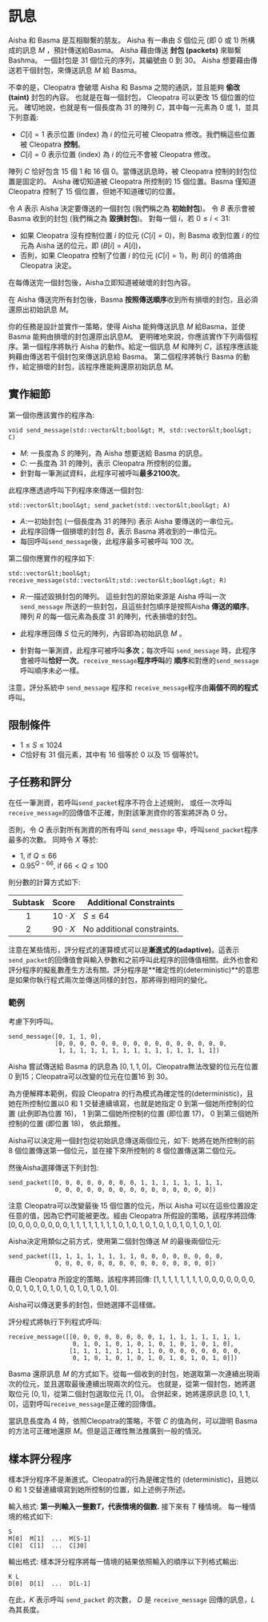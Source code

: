 # 訊息
Aisha 和 Basma 是互相聯繫的朋友。
Aisha 有一串由 $S$ 個位元 (即 0 或 1) 所構成的訊息 $M$ ，預計傳送給Basma。
Aisha 藉由傳送 **封包 (packets)** 來聯繫 Bashma。
一個封包是 $31$ 個位元的序列，其編號由 $0$ 到 $30$。
 Aisha 想要藉由傳送若干個封包，來傳送訊息 $M$ 給 Basma。

不幸的是，Cleopatra 會破壞 Aisha 和 Basma 之間的通訊，並且能夠 **偷改 (taint)** 封包的內容。 也就是在每一個封包， Cleopatra 可以更改 $15$ 個位置的位元。
確切地說，也就是有一個長度為 $31$  的陣列 $C$，其中每一元素為 $0$ 或 $1$，並具下列意義:

* $C[i] = 1$
	表示位置 (index) 為 $i$ 的位元可被 Cleopatra 修改。我們稱這些位置被 Cleopatra **控制**。
* $C[i] = 0$
	 表示位置 (index) 為 $i$ 的位元不會被 Cleopatra 修改。

陣列 $C$ 恰好包含 $15$ 個 1 和 $16$ 個 0。當傳送訊息時，被 Cleopatra 控制的封包位置是固定的。 Aisha 確切知道被 Cleopatra 所控制的 $15$ 個位置。Basma 僅知道 Cleopatra 控制了 $15$ 個位置，但她不知道確切的位置。

令 $A$ 表示 Aisha 決定要傳送的一個封包 (我們稱之為 **初始封包**)。
令 $B$ 表示會被 Basma 收到的封包 (我們稱之為 **毀損封包**)。
對每一個 $i$，若 $0 \leq i < 31$:
* 如果 Cleopatra 沒有控制位置 $i$ 的位元 ($C[i]=0$)，則 Basma 收到位置 $i$ 的位元為 Aisha 送的位元，即 ($B[i]=A[i]$)，
* 否則，如果 Cleopatra 控制了位置 $i$ 的位元 ($C[i]=1$)，則 $B[i]$ 的值將由 Cleopatra 決定。

在每傳送完一個封包後，Aisha立即知道被破壞的封包內容。

在 Aisha 傳送完所有封包後，Basma **按照傳送順序**收到所有損壞的封包，且必須還原出初始訊息 $M$。

你的任務是設計並實作一策略，使得 Aisha 能夠傳送訊息 $M$ 給Basma，並使 Basma 能夠由損壞的封包還原出訊息$M$。
更明確地來說，你應該實作下列兩個程序。第一個程序將執行 Aisha 的動作。給定一個訊息 $M$ 和陣列 $C$，該程序應該能夠藉由傳送若干個封包來傳送訊息給 Basma。
第二個程序將執行 Basma 的動作，給定損壞的封包，該程序應能夠還原初始訊息 $M$。

## 實作細節

第一個你應該實作的程序為:

```
void send_message(std::vector&lt;bool&gt; M, std::vector&lt;bool&gt; C)
```

* $M$: 一長度為 $S$ 的陣列，為 Aisha 想要送給 Basma 的訊息。
* $C$: 一長度為 $31$ 的陣列，表示 Cleopatra 所控制的位置。
* 針對每一筆測試資料，此程序可被呼叫**最多2100次**。

此程序應透過呼叫下列程序來傳送一個封包:

```
std::vector&lt;bool&gt; send_packet(std::vector&lt;bool&gt; A)
```

* $A$:一初始封包 (一個長度為 $31$ 的陣列) 表示 Aisha 要傳送的一串位元。
* 此程序回傳一個損壞的封包 $B$，表示 Basma 將收到的一串位元。
* 每回呼叫`send_message`後，此程序最多可被呼叫 $100$ 次。

第二個你應實作的程序如下:

```
std::vector&lt;bool&gt; receive_message(std::vector&lt;std::vector&lt;bool&gt;&gt; R)
```

* $R$:一描述毀損封包的陣列。
這些封包的原始來源是 Aisha 呼叫一次 `send_message` 所送的一些封包，且這些封包順序是按照Aisha **傳送的順序**。
陣列 $R$ 的每一個元素為長度 $31$ 的陣列，代表損壞的封包。

*  此程序應回傳 $S$ 位元的陣列，內容即為初始訊息 $M$ 。
*  針對每一筆測資，此程序可被呼叫**多次**；每次呼叫 `send_message` 時，此程序會被呼叫**恰好一次**。`receive_message`**程序呼叫**的 **順序**和對應的`send_message`呼叫順序未必一樣。

注意，評分系統中 `send_message` 程序和 `receive_message`程序由**兩個不同的程式**呼叫。

## 限制條件

* $1 \leq S \leq 1024$
* $C$恰好有 $31$ 個元素，其中有 $16$ 個等於 $0$ 以及 $15$ 個等於1。

## 子任務和評分

在任一筆測資，若呼叫``send_packet``程序不符合上述規則，
或任一次呼叫`receive_message`的回傳值不正確，則對該筆測資你的答案將評為 $0$ 分。

否則，令 $Q$ 表示對所有測資的所有呼叫 `send_message` 中，呼叫`send_packet`程序最多的次數。
同時令 $X$ 等於:
- $1$, if $Q \leq 66$
- $0.95 ^ {Q - 66}$, if $66 < Q \leq 100$

則分數的計算方式如下:

| Subtask | Score  | Additional Constraints |
| :-----: | :----: | ---------------------- |
| 1       | $10 \cdot X$ | $S \leq 64$
| 2       | $90 \cdot X$ | No additional constraints.

注意在某些情形，評分程式的運算模式可以是**漸進式的(adaptive)**。這表示`send_packet`的回傳值會與輸入參數和之前呼叫此程序的回傳值相關。此外也會和評分程序的擬亂數產生方法有關。評分程序是**確定性的(deterministic)**的意思是如果你執行程式兩次並傳送同樣的封包，那將得到相同的變化。

### 範例

考慮下列呼叫。

```
send_message([0, 1, 1, 0],
             [0, 0, 0, 0, 0, 0, 0, 0, 0, 0, 0, 0, 0, 0, 0, 0, 
              1, 1, 1, 1, 1, 1, 1, 1, 1, 1, 1, 1, 1, 1, 1])
```

Aisha 嘗試傳送給 Basma 的訊息為 $[0, 1, 1, 0]$。Cleopatra無法改變的位元在位置 0 到15；Cleopatra可以改變的位元在位置16 到 30。

為方便解釋本範例，假設 Cleopatra 的行為模式為確定性的(deterministic)，且她在所控制位置以$0$ 和 $1$ 交替連續填寫，也就是她指定
$0$ 到第一個她所控制的位置 (此例即為位置 $16$)，
$1$ 到第二個她所控制的位置 (即位置 $17$)，
$0$ 到第三個她所控制的位置 (即位置 $18$)，
依此類推。

 Aisha可以決定用一個封包從初始訊息傳送兩個位元，如下:
 她將在她所控制的前 $8$ 個位置傳送第一個位元，並在接下來所控制的 $8$ 個位置傳送第二個位元。

然後Aisha選擇傳送下列封包:

```
send_packet([0, 0, 0, 0, 0, 0, 0, 0, 1, 1, 1, 1, 1, 1, 1, 1,
             0, 0, 0, 0, 0, 0, 0, 0, 0, 0, 0, 0, 0, 0, 0])
```

注意 Cleopatra可以改變最後 $15$ 個位置的位元，所以 Aisha 可以在這些位置設定任意的值，因為它們可能被更改。經由 Cleopatra 所假設的策略，該程序將回傳:
 $[0, 0, 0, 0, 0, 0, 0, 0, 1, 1, 1, 1, 1, 1, 1, 1, 0, 1, 0, 1, 0, 1, 0, 1, 0, 1, 0, 1, 0, 1, 0]$.

 Aisha決定用類似之前方式，使用第二個封包傳送 $M$ 的最後兩個位元:

```
send_packet([1, 1, 1, 1, 1, 1, 1, 1, 0, 0, 0, 0, 0, 0, 0, 0,
             0, 0, 0, 0, 0, 0, 0, 0, 0, 0, 0, 0, 0, 0, 0])
```

藉由 Cleopatra 所設定的策略，該程序將回傳:
 $[1, 1, 1, 1, 1, 1, 1, 1, 0, 0, 0, 0, 0, 0, 0, 0, 0, 1, 0, 1, 0, 1, 0, 1, 0, 1, 0, 1, 0, 1, 0]$.

Aisha可以傳送更多的封包，但她選擇不這樣做。

評分程式將執行下列程式呼叫:

```
receive_message([[0, 0, 0, 0, 0, 0, 0, 0, 1, 1, 1, 1, 1, 1, 1, 1,
                  0, 1, 0, 1, 0, 1, 0, 1, 0, 1, 0, 1, 0, 1, 0],
                 [1, 1, 1, 1, 1, 1, 1, 1, 0, 0, 0, 0, 0, 0, 0, 0,
                  0, 1, 0, 1, 0, 1, 0, 1, 0, 1, 0, 1, 0, 1, 0]])
```

Basma 還原訊息 $M$ 的方式如下。從每一個收到的封包，她選取第一次連續出現兩次的位元，並且選取最後連續出現兩次的位元。
也就是，從第一個封包，她將選取位元 $[0, 1]$，從第二個封包選取位元 $[1, 0]$。
合併起來，她將還原訊息 $[0, 1, 1, 0]$，這對呼叫`receive_message`是正確的回傳值。

當訊息長度為 $4$ 時，依照Cleopatra的策略，不管 $C$ 的值為何，可以證明 Basma 的方法可正確地還原 $M$。但是這正確性無法推廣到一般的情況。

## 樣本評分程序

樣本評分程序不是漸進式。Cleopatra的行為是確定性的 (deterministic)，且她以 $0$ 和 $1$ 交替連續填寫到她所控制的位置，如上述例子所述。

輸入格式: **第一列輸入一整數$T$，代表情境的個數.**
接下來有 $T$ 種情境。
每一種情境的格式如下:

```
S
M[0]  M[1]  ...  M[S-1]
C[0]  C[1]  ...  C[30]
```

輸出格式:
樣本評分程序將每一情境的結果依照輸入的順序以下列格式輸出:

```
K L
D[0]  D[1]  ...  D[L-1]
```

在此，$K$ 表示呼叫 `send_packet` 的次數，
$D$ 是 `receive_message` 回傳的訊息，$L$ 為其長度。

